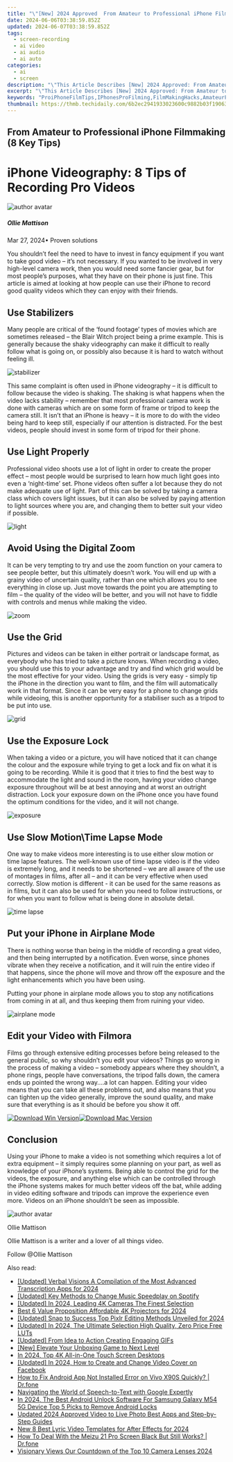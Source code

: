 ```yaml
---
title: "\"[New] 2024 Approved  From Amateur to Professional iPhone Filmmaking (8 Key Tips)\""
date: 2024-06-06T03:38:59.852Z
updated: 2024-06-07T03:38:59.852Z
tags: 
  - screen-recording
  - ai video
  - ai audio
  - ai auto
categories: 
  - ai
  - screen
description: "\"This Article Describes [New] 2024 Approved: From Amateur to Professional iPhone Filmmaking (8 Key Tips)\""
excerpt: "\"This Article Describes [New] 2024 Approved: From Amateur to Professional iPhone Filmmaking (8 Key Tips)\""
keywords: "ProiPhoneFilmTips,IPhonesProFilming,FilmMakingHacks,AmateurFilmIphone,IPhoneCinemaSkills,ProfessionalFilmmakingiPhone,FilmmakeriPhoneAdvice"
thumbnail: https://thmb.techidaily.com/6b2ec2941933023600c9882b03f190635c85fa9ba36f059f6adc757c4d4da9ce.jpg
---
```


## From Amateur to Professional iPhone Filmmaking (8 Key Tips)

# iPhone Videography: 8 Tips of Recording Pro Videos

![author avatar](https://images.wondershare.com/filmora/article-images/ollie-mattison.jpg)

##### Ollie Mattison

 Mar 27, 2024• Proven solutions

 You shouldn’t feel the need to have to invest in fancy equipment if you want to take good video – it’s not necessary. If you wanted to be involved in very high-level camera work, then you would need some fancier gear, but for most people’s purposes, what they have on their phone is just fine. This article is aimed at looking at how people can use their iPhone to record good quality videos which they can enjoy with their friends.

## Use Stabilizers

 Many people are critical of the ‘found footage’ types of movies which are sometimes released – the Blair Witch project being a prime example. This is generally because the shaky videography can make it difficult to really follow what is going on, or possibly also because it is hard to watch without feeling ill.

![stabilizer](https://images.wondershare.com/stabilizer.jpg)

 This same complaint is often used in iPhone videography – it is difficult to follow because the video is shaking. The shaking is what happens when the video lacks stability – remember that most professional camera work is done with cameras which are on some form of frame or tripod to keep the camera still. It isn’t that an iPhone is heavy – it is more to do with the video being hard to keep still, especially if our attention is distracted. For the best videos, people should invest in some form of tripod for their phone.

## Use Light Properly

 Professional video shoots use a lot of light in order to create the proper effect – most people would be surprised to learn how much light goes into even a ‘night-time’ set. Phone videos often suffer a lot because they do not make adequate use of light. Part of this can be solved by taking a camera class which covers light issues, but it can also be solved by paying attention to light sources where you are, and changing them to better suit your video if possible.

![light](https://images.wondershare.com/set-light-iphone.jpg)

## Avoid Using the Digital Zoom

 It can be very tempting to try and use the zoom function on your camera to see people better, but this ultimately doesn’t work. You will end up with a grainy video of uncertain quality, rather than one which allows you to see everything in close up. Just move towards the point you are attempting to film – the quality of the video will be better, and you will not have to fiddle with controls and menus while making the video.

![zoom](https://images.wondershare.com/Zoom.jpg)

## Use the Grid

 Pictures and videos can be taken in either portrait or landscape format, as everybody who has tried to take a picture knows. When recording a video, you should use this to your advantage and try and find which grid would be the most effective for your video. Using the grids is very easy - simply tip the iPhone in the direction you want to film, and the film will automatically work in that format. Since it can be very easy for a phone to change grids while videoing, this is another opportunity for a stabiliser such as a tripod to be put into use.

![grid](https://images.wondershare.com/grid-iphone-camera.png)

## Use the Exposure Lock

 When taking a video or a picture, you will have noticed that it can change the colour and the exposure while trying to get a lock and fix on what it is going to be recording. While it is good that it tries to find the best way to accommodate the light and sound in the room, having your video change exposure throughout will be at best annoying and at worst an outright distraction. Lock your exposure down on the iPhone once you have found the optimum conditions for the video, and it will not change.

![exposure](https://images.wondershare.com/lock-exposure.jpg)

## Use Slow Motion\\Time Lapse Mode

 One way to make videos more interesting is to use either slow motion or time lapse features. The well-known use of time lapse video is if the video is extremely long, and it needs to be shortened – we are all aware of the use of montages in films, after all – and it can be very effective when used correctly. Slow motion is different - it can be used for the same reasons as in films, but it can also be used for when you need to follow instructions, or for when you want to follow what is being done in absolute detail.

![time lapse](https://images.wondershare.com/time-lapse-iphone.jpg)

## Put your iPhone in Airplane Mode

 There is nothing worse than being in the middle of recording a great video, and then being interrupted by a notification. Even worse, since phones vibrate when they receive a notification, and it will ruin the entire video if that happens, since the phone will move and throw off the exposure and the light enhancements which you have been using.

 Putting your phone in airplane mode allows you to stop any notifications from coming in at all, and thus keeping them from ruining your video.

![airplane mode](https://images.wondershare.com/airplane-mode.jpg)

## Edit your Video with Filmora

 Films go through extensive editing processes before being released to the general public, so why shouldn’t you edit your videos? Things go wrong in the process of making a video – somebody appears where they shouldn’t, a phone rings, people have conversations, the tripod falls down, the camera ends up pointed the wrong way….a lot can happen. Editing your video means that you can take all these problems out, and also means that you can tighten up the video generally, improve the sound quality, and make sure that everything is as it should be before you show it off.

[![Download Win Version](https://images.wondershare.com/filmora/guide/download-btn-win.jpg)](https://tools.techidaily.com/wondershare/filmora/download/)[![Download Mac Version](https://images.wondershare.com/filmora/guide/download-btn-mac.jpg)](https://tools.techidaily.com/wondershare/filmora/download/)

## Conclusion

 Using your iPhone to make a video is not something which requires a lot of extra equipment – it simply requires some planning on your part, as well as knowledge of your iPhone’s systems. Being able to control the grid for the videos, the exposure, and anything else which can be controlled through the iPhone systems makes for much better videos off the bat, while adding in video editing software and tripods can improve the experience even more. Videos on an iPhone shouldn’t be seen as impossible.

![author avatar](https://images.wondershare.com/filmora/article-images/ollie-mattison.jpg)

Ollie Mattison

Ollie Mattison is a writer and a lover of all things video.

Follow @Ollie Mattison


<ins class="adsbygoogle"
     style="display:block"
     data-ad-format="autorelaxed"
     data-ad-client="ca-pub-7571918770474297"
     data-ad-slot="1223367746"></ins>



<ins class="adsbygoogle"
     style="display:block"
     data-ad-client="ca-pub-7571918770474297"
     data-ad-slot="8358498916"
     data-ad-format="auto"
     data-full-width-responsive="true"></ins>


<span class="atpl-alsoreadstyle">Also read:</span>
<div><ul>
<li><a href="https://vp-tips.techidaily.com/updated-verbal-visions-a-compilation-of-the-most-advanced-transcription-apps-for-2024/"><u>[Updated] Verbal Visions  A Compilation of the Most Advanced Transcription Apps for 2024</u></a></li>
<li><a href="https://vp-tips.techidaily.com/updated-key-methods-to-change-music-speedplay-on-spotify/"><u>[Updated] Key Methods to Change Music Speedplay on Spotify</u></a></li>
<li><a href="https://vp-tips.techidaily.com/updated-in-2024-leading-4k-cameras-the-finest-selection/"><u>[Updated] In 2024, Leading 4K Cameras  The Finest Selection</u></a></li>
<li><a href="https://vp-tips.techidaily.com/best-6-value-proposition-affordable-4k-projectors-for-2024/"><u>Best 6 Value Proposition  Affordable 4K Projectors for 2024</u></a></li>
<li><a href="https://vp-tips.techidaily.com/updated-snap-to-success-top-pixlr-editing-methods-unveiled-for-2024/"><u>[Updated] Snap to Success  Top Pixlr Editing Methods Unveiled for 2024</u></a></li>
<li><a href="https://vp-tips.techidaily.com/updated-in-2024-the-ultimate-selection-high-quality-zero-price-free-luts/"><u>[Updated] In 2024, The Ultimate Selection  High Quality, Zero Price Free LUTs</u></a></li>
<li><a href="https://vp-tips.techidaily.com/updated-from-idea-to-action-creating-engaging-gifs/"><u>[Updated] From Idea to Action  Creating Engaging GIFs</u></a></li>
<li><a href="https://vp-tips.techidaily.com/new-elevate-your-unboxing-game-to-next-level/"><u>[New] Elevate Your Unboxing Game to Next Level</u></a></li>
<li><a href="https://extra-resources.techidaily.com/in-2024-top-4k-all-in-one-touch-screen-desktops/"><u>In 2024, Top 4K All-in-One Touch Screen Desktops</u></a></li>
<li><a href="https://facebook-clips.techidaily.com/updated-in-2024-how-to-create-and-change-video-cover-on-facebook/"><u>[Updated] In 2024, How to Create and Change Video Cover on Facebook</u></a></li>
<li><a href="https://change-location.techidaily.com/how-to-fix-android-app-not-installed-error-on-vivo-x90s-quickly-drfone-by-drfone-fix-android-problems-fix-android-problems/"><u>How to Fix Android App Not Installed Error on Vivo X90S Quickly? | Dr.fone</u></a></li>
<li><a href="https://screen-mirroring-recording.techidaily.com/navigating-the-world-of-speech-to-text-with-google-expertly/"><u>Navigating the World of Speech-to-Text with Google Expertly</u></a></li>
<li><a href="https://sim-unlock.techidaily.com/in-2024-the-best-android-unlock-software-for-samsung-galaxy-m54-5g-device-top-5-picks-to-remove-android-locks-by-drfone-android/"><u>In 2024, The Best Android Unlock Software For Samsung Galaxy M54 5G Device Top 5 Picks to Remove Android Locks</u></a></li>
<li><a href="https://smart-video-editing.techidaily.com/updated-2024-approved-video-to-live-photo-best-apps-and-step-by-step-guides/"><u>Updated 2024 Approved Video to Live Photo Best Apps and Step-by-Step Guides</u></a></li>
<li><a href="https://audio-editing.techidaily.com/new-8-best-lyric-video-templates-for-after-effects-for-2024/"><u>New 8 Best Lyric Video Templates for After Effects for 2024</u></a></li>
<li><a href="https://change-location.techidaily.com/how-to-deal-with-the-meizu-21-pro-screen-black-but-still-works-drfone-by-drfone-fix-android-problems-fix-android-problems/"><u>How To Deal With the Meizu 21 Pro Screen Black But Still Works? | Dr.fone</u></a></li>
<li><a href="https://extra-tips.techidaily.com/visionary-views-our-countdown-of-the-top-10-camera-lenses-2024/"><u>Visionary Views  Our Countdown of the Top 10 Camera Lenses 2024</u></a></li>
</ul></div>
